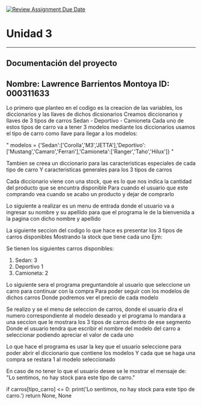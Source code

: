 [![Review Assignment Due Date](https://classroom.github.com/assets/deadline-readme-button-22041afd0340ce965d47ae6ef1cefeee28c7c493a6346c4f15d667ab976d596c.svg)](https://classroom.github.com/a/MuElT52l)
# Unidad 3
---
## Documentación del proyecto
Nombre:  Lawrence Barrientos Montoya 
ID:  000311633
---

Lo primero que planteo en el codigo es la creacion de las variables, los diccionarios y las llaves de dichos dicsionarios
Creamos diccionarios y llaves de 3 tipos de carros 
Sedan - Deportivo - Camioneta 
Cada uno de estos tipos de carro va a tener 3 modelos 
mediante los diccionarios usamos el tipo de carro como llave para llegar a los modelos: 

" modelos = {'Sedan':['Corolla','M3','JETTA'],'Deportivo':['Mustang','Camaro','Ferrari'],'Camioneta':['Ranger','Taho','Hilux']} "

Tambien se creea un diccionario para las caracteristicas especiales de cada tipo de carro
Y caracteristicas generales para los 3 tipos de carros

Cada diccionario viene con una stock, que es lo que nos indica la cantidad del producto que se encuntra disponible 
Para cuando el usuario que este comprando vea cuando se acabo un producto y dejar de comprarlo 


Lo siguiente a realizar es un menu de entrada donde el usuario va a ingresar su nombre y su apellido 
para que el programa le de la bienvenida a la pagina con dicho nombre y apellido 


La siguiente seccion del codigo lo que hace es presentar los 3 tipos de carros disponibles
Mostrando la stock que tiene cada uno
Ejm:

Se tienen los siguientes carros disponibles:  
1. Sedan:  3
2. Deportivo 1 
3. Camioneta:  2


Lo siguiente sera el programa preguntandole al usuario que seleccione un carro para continuar con la compra 
Para poder seguir con los modelos de dichos carros 
Donde podremos ver el precio de cada modelo 

Se realizo y se el menu de seleccion de carros, donde el usuario dira el numero correspondiente al modelo deseado 
y el programa lo mandara a una seccion que le mostrara los 3 tipos de carros dentro de ese segmento
Donde el usuario tendra que escribir el nombre del modelo del carro a seleccionar 
podiendo apreciar el valor de cada uno 

Lo que hace el programa es usar la key que el usuario seleccione para poder abrir el diccionario que contiene los modelos 
Y cada que se haga una compra se restara 1 al modelo seleccionado 

En caso de no tener lo que el usuario desee se le mostrar el mensaje de:
"Lo sentimos, no hay stock para este tipo de carro."

   if carros[tipo_carro] <= 0:
        print('Lo sentimos, no hay stock para este tipo de carro.')
        return None, None




